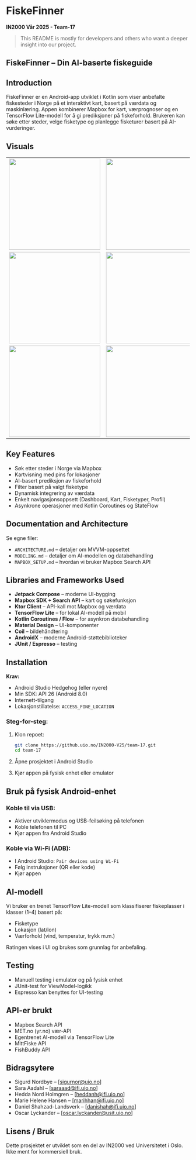 #   FiskeFinner

**IN2000 Vår 2025 - Team-17**


> This README is mostly for developers and others who want a deeper insight into our project.

##   **FiskeFinner – Din AI-baserte fiskeguide**

## Introduction

FiskeFinner er en Android-app utviklet i Kotlin som viser anbefalte fiskesteder i Norge på et interaktivt kart, basert på værdata og maskinlæring. Appen kombinerer Mapbox for kart, værprognoser og en TensorFlow Lite-modell for å gi prediksjoner på fiskeforhold. Brukeren kan søke etter steder, velge fisketype og planlegge fisketurer basert på AI-vurderinger.

## Visuals

<table>
  <tr>
    <td><img src="https://github.uio.no/IN2000-V25/team-17/assets/10476/08d63beb-db5b-49ef-9254-b502b4a23559" width="250"/></td>
    <td><img src="https://github.uio.no/IN2000-V25/team-17/assets/10476/633a8b8e-20ee-491a-9cbe-905b717f084f" width="250"/></td>
    <td><img src="https://github.uio.no/IN2000-V25/team-17/assets/10476/2d137be9-5d0c-4044-9dd1-8e1c3e16a71f" width="250"/></td>
  </tr>
  <tr>
    <td><img src="https://github.uio.no/IN2000-V25/team-17/assets/10476/49a450b7-9d86-4dc9-81a1-08c534acb324" width="250"/></td>
    <td><img src="https://github.uio.no/IN2000-V25/team-17/assets/10476/e3fb9da5-b455-4e9a-81f5-4665988867d4" width="250"/></td>
    <td><img src="https://github.uio.no/IN2000-V25/team-17/assets/10476/7d1ab270-0375-4188-a4eb-a4acb1ffa81f" width="250"/></td>
  </tr>
  <tr>
    <td><img src="https://github.uio.no/IN2000-V25/team-17/assets/10476/3eef2b06-4bef-41ab-8661-ccf261357af9" width="250"/></td>
    <td><img src="https://github.uio.no/IN2000-V25/team-17/assets/10476/94668ea4-f6ec-4dc8-ac8b-9cd0083d6e70" width="250"/></td>
    <td><img src="https://github.uio.no/IN2000-V25/team-17/assets/10476/8bdee5c3-8b83-4300-b2c8-8d6c9ca63532" width="250"/></td>
  </tr>
</table>




## Key Features

*  Søk etter steder i Norge via Mapbox
*  Kartvisning med pins for lokasjoner
*  AI-basert prediksjon av fiskeforhold
*  Filter basert på valgt fisketype
*  Dynamisk integrering av værdata
*  Enkelt navigasjonsoppsett (Dashboard, Kart, Fisketyper, Profil)
*  Asynkrone operasjoner med Kotlin Coroutines og StateFlow

##  Documentation and Architecture

Se egne filer:

* `ARCHITECTURE.md` – detaljer om MVVM-oppsettet
* `MODELING.md` – detaljer om AI-modellen og databehandling
* `MAPBOX_SETUP.md` – hvordan vi bruker Mapbox Search API

##  Libraries and Frameworks Used

* **Jetpack Compose** – moderne UI-bygging
* **Mapbox SDK + Search API** – kart og søkefunksjon
* **Ktor Client** – API-kall mot Mapbox og værdata
* **TensorFlow Lite** – for lokal AI-modell på mobil
* **Kotlin Coroutines / Flow** – for asynkron databehandling
* **Material Design** – UI-komponenter
* **Coil** – bildehåndtering
* **AndroidX** – moderne Android-støttebiblioteker
* **JUnit / Espresso** – testing

##  Installation

**Krav:**

* Android Studio Hedgehog (eller nyere)
* Min SDK: API 26 (Android 8.0)
* Internett-tilgang
* Lokasjonstillatelse: `ACCESS_FINE_LOCATION`

###  Steg-for-steg:

1. Klon repoet:

   ```bash
   git clone https://github.uio.no/IN2000-V25/team-17.git  
   cd team-17  
   ```
2. Åpne prosjektet i Android Studio

3. Kjør appen på fysisk enhet eller emulator

## Bruk på fysisk Android-enhet

### Koble til via USB:

* Aktiver utviklermodus og USB-feilsøking på telefonen
* Koble telefonen til PC
* Kjør appen fra Android Studio

### Koble via Wi-Fi (ADB):

* I Android Studio: `Pair devices using Wi-Fi`
* Følg instruksjoner (QR eller kode)
* Kjør appen

## AI-modell

Vi bruker en trenet TensorFlow Lite-modell som klassifiserer fiskeplasser i klasser (1–4) basert på:

* Fisketype
* Lokasjon (lat/lon)
* Værforhold (vind, temperatur, trykk m.m.)

Ratingen vises i UI og brukes som grunnlag for anbefaling.

##  Testing

* Manuell testing i emulator og på fysisk enhet
* JUnit-test for ViewModel-logikk
* Espresso kan benyttes for UI-testing

##  API-er brukt

* Mapbox Search API
* MET.no (yr.no) vær-API
* Egentrenet AI-modell via TensorFlow Lite
* MittFiske API
* FishBuddy API


##  Bidragsytere

* Sigurd Nordbye – \[[sigurnor@uio.no](mailto:sigurnor@uio.no)]
* Sara Aadahl – \[[saraaad@ifi.uio.no](mailto:saraaad@ifi.uio.no)]
* Hedda Nord Holmgren – \[[heddanh@ifi.uio.no](mailto:heddanh@ifi.uio.no)]
* Marie Helene Hansen – \[[marihhan@ifi.uio.no](mailto:marihhan@ifi.uio.no)]
* Daniel Shahzad-Landsverk – \[[danishah@ifi.uio.no](mailto:danishah@ifi.uio.no)]
* Oscar Lyckander – \[[oscar.lyckander@usit.uio.no](mailto:oscar.lyckander@usit.uio.no)]
 

## Lisens / Bruk

Dette prosjektet er utviklet som en del av IN2000 ved Universitetet i Oslo. Ikke ment for kommersiell bruk.

